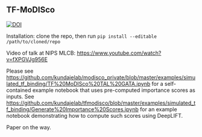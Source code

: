 ## TF-MoDISco

[![DOI](https://zenodo.org/badge/62352963.svg)](https://zenodo.org/badge/latestdoi/62352963)

Installation: clone the repo, then run `pip install --editable /path/to/cloned/repo`

Video of talk at NIPS MLCB: https://www.youtube.com/watch?v=fXPGVJg956E

Please see https://github.com/kundajelab/modisco_private/blob/master/examples/simulated_tf_binding/TF%20MoDISco%20TAL%20GATA.ipynb for a self-contained example notebook that uses pre-computed importance scores as inputs. See https://github.com/kundajelab/tfmodisco/blob/master/examples/simulated_tf_binding/Generate%20Importance%20Scores.ipynb for an example notebook demonstrating how to compute such scores using DeepLIFT.

Paper on the way.
